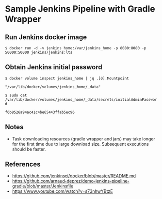 # Sample Jenkins Pipeline with Gradle Wrapper


## Run Jenkins docker image

`$ docker run -d -v jenkins_home:/var/jenkins_home -p 8080:8080 -p 50000:50000 jenkins/jenkins:lts`


## Obtain Jenkins initial password

`$ docker volume inspect jenkins_home | jq .[0].Mountpoint`

`"/var/lib/docker/volumes/jenkins_home/_data"`

`$ sudo cat /var/lib/docker/volumes/jenkins_home/_data/secrets/initialAdminPassword`

`f6b8526a94ac41c4be65443ffab5ec96`


## Notes

- Task downloading resources (gradle wrapper and jars) may take longer for the first time due to large download size.
  Subsequent executions should be faster.

## References

- https://github.com/jenkinsci/docker/blob/master/README.md
- https://github.com/arnaud-deprez/demo-jenkins-pipeline-gradle/blob/master/Jenkinsfile
- https://www.youtube.com/watch?v=s73nhwYBtzE
